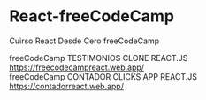 # React-freeCodeCamp
 Cuirso React Desde Cero freeCodeCamp 

freeCodeCamp TESTIMONIOS CLONE REACT.JS https://freecodecampreact.web.app/
<br>
freeCodeCamp CONTADOR CLICKS APP REACT.JS https://contadorreact.web.app/
